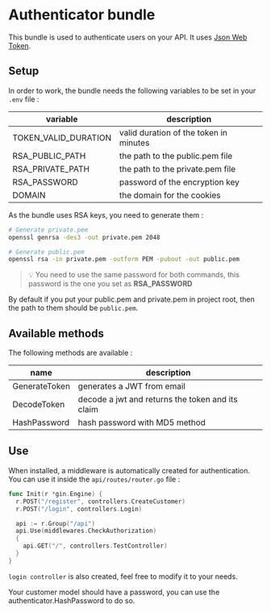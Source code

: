 # Authenticator bundle

This bundle is used to authenticate users on your API.
It uses [Json Web Token](https://en.wikipedia.org/wiki/JSON_Web_Token).

## Setup

In order to work, the bundle needs the following variables to be set in your `.env` file :

| variable             | description                            |
| -------------------- | -------------------------------------- |
| TOKEN_VALID_DURATION | valid duration of the token in minutes |
| RSA_PUBLIC_PATH      | the path to the public.pem file        |
| RSA_PRIVATE_PATH     | the path to the private.pem file       |
| RSA_PASSWORD         | password of the encryption key         |
| DOMAIN               | the domain for the cookies             |

As the bundle uses RSA keys, you need to generate them :

```sh
# Generate private.pem
openssl genrsa -des3 -out private.pem 2048

# Generate public.pem
openssl rsa -in private.pem -outform PEM -pubout -out public.pem
```

> 💡 You need to use the same password for both commands, this password is the one you set as **RSA_PASSWORD**

By default if you put your public.pem and private.pem in project root, then the path to them should be `public.pem`.

## Available methods

The following methods are available :

| name          | description                                      |
| ------------- | ------------------------------------------------ |
| GenerateToken | generates a JWT from email                       |
| DecodeToken   | decode a jwt and returns the token and its claim |
| HashPassword  | hash password with MD5 method                    |

## Use

When installed, a middleware is automatically created for authentication.
You can use it inside the `api/routes/router.go` file :

```go
func Init(r *gin.Engine) {
  r.POST("/register", controllers.CreateCustomer)
  r.POST("/login", controllers.Login)

  api := r.Group("/api")
  api.Use(middlewares.CheckAuthorization)
  {
    api.GET("/", controllers.TestController)
  }
}
```

`login controller` is also created, feel free to modify it to your needs.

Your customer model should have a password, you can use the authenticator.HashPassword to do so.
